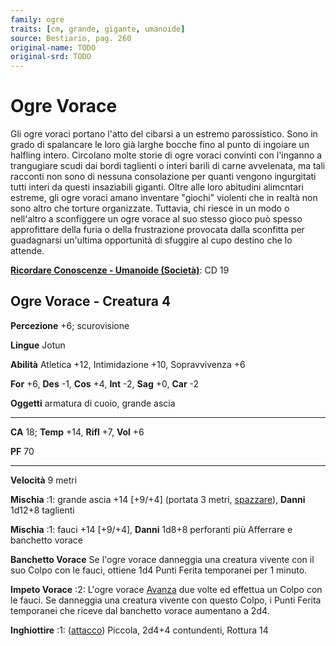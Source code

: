 ```yaml
---
family: ogre
traits: [cm, grande, gigante, umanoide]
source: Bestiario, pag. 260
original-name: TODO
original-srd: TODO
---
```


# Ogre Vorace

Gli ogre voraci portano l'atto del cibarsi a un estremo parossistico. Sono in
grado di spalancare le loro già larghe bocche fino al punto di ingoiare un
halfling intero. Circolano molte storie di ogre voraci convinti con l'inganno a
trangugiare scudi dai bordi taglienti o interi barili di carne avvelenata, ma
tali racconti non sono di nessuna consolazione per quanti vengono ingurgitati
tutti interi da questi insaziabili giganti. Oltre alle loro abitudini alimcntari
estreme, gli ogre voraci amano inventare "giochi" violenti che in realtà non
sono altro che torture organizzate. Tuttavia, chi riesce in un modo o nell'altro
a sconfiggere un ogre vorace al suo stesso gioco può spesso approfittare della
furia o della frustrazione provocata dalla sconfitta per guadagnarsi un'ultima
opportunità di sfuggire al cupo destino che lo attende.

**[Ricordare Conoscenze - Umanoide (Società)](/azioni/abilita/ricordare-conoscenze)**:
CD 19

## Ogre Vorace - Creatura 4

**Percezione** +6; scurovisione

**Lingue** Jotun

**Abilità** Atletica +12, Intimidazione +10, Sopravvivenza +6

**For** +6, **Des** -1, **Cos** +4, **Int** -2, **Sag** +0, **Car** -2

**Oggetti** armatura di cuoio, grande ascia

---

**CA** 18; **Temp** +14, **Rifl** +7, **Vol** +6

**PF** 70

---

**Velocità** 9 metri

**Mischia** :1: grande ascia +14 \[+9/+4] (portata 3 metri,
[spazzare](/tratti/spazzare)), **Danni** 1d12+8 taglienti

**Mischia** :1: fauci +14 \[+9/+4], **Danni** 1d8+8 perforanti più Afferrare e
banchetto vorace

**Banchetto Vorace** Se l'ogre vorace danneggia una creatura vivente con il suo
Colpo con le fauci, ottiene 1d4 Punti Ferita temporanei per 1 minuto.

**Impeto Vorace** :2: L'ogre vorace [Avanza](/azioni/avanzare) due volte ed
effettua un Colpo con le fauci. Se danneggia una creatura vivente con questo
Colpo, i Punti Ferita temporanei che riceve dal banchetto vorace aumentano a
2d4.

**Inghiottire** :1: ([attacco](/tratti/attacco)) Piccola, 2d4+4 contundenti,
Rottura 14
